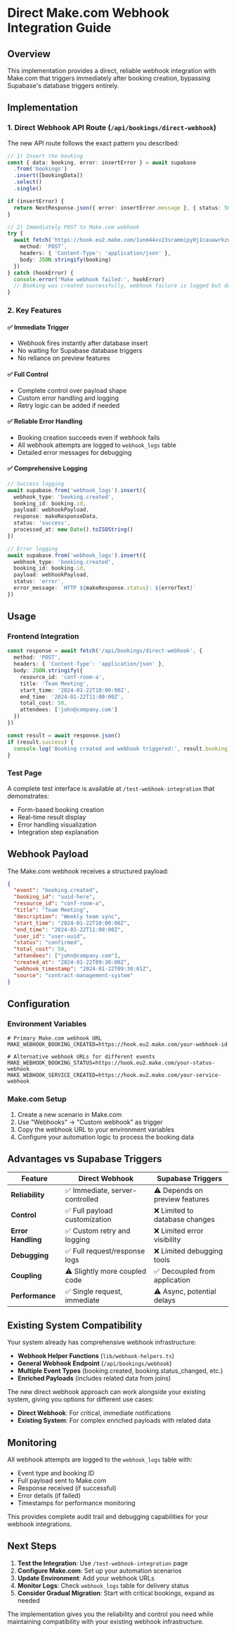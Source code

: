# Direct Make.com Webhook Integration Guide

## Overview

This implementation provides a direct, reliable webhook integration with Make.com that triggers immediately after booking creation, bypassing Supabase's database triggers entirely.

## Implementation

### 1. Direct Webhook API Route (`/api/bookings/direct-webhook`)

The new API route follows the exact pattern you described:

```typescript
// 1) Insert the booking
const { data: booking, error: insertError } = await supabase
  .from('bookings')
  .insert([bookingData])
  .select()
  .single()

if (insertError) {
  return NextResponse.json({ error: insertError.message }, { status: 500 })
}

// 2) Immediately POST to Make.com webhook
try {
  await fetch('https://hook.eu2.make.com/1unm44xv23srammipy0j1cauawrkzn32', {
    method: 'POST',
    headers: { 'Content-Type': 'application/json' },
    body: JSON.stringify(booking)
  })
} catch (hookError) {
  console.error('Make webhook failed:', hookError)
  // Booking was created successfully, webhook failure is logged but doesn't block
}
```

### 2. Key Features

#### ✅ Immediate Trigger
- Webhook fires instantly after database insert
- No waiting for Supabase database triggers
- No reliance on preview features

#### ✅ Full Control
- Complete control over payload shape
- Custom error handling and logging
- Retry logic can be added if needed

#### ✅ Reliable Error Handling
- Booking creation succeeds even if webhook fails
- All webhook attempts are logged to `webhook_logs` table
- Detailed error messages for debugging

#### ✅ Comprehensive Logging
```typescript
// Success logging
await supabase.from('webhook_logs').insert({
  webhook_type: 'booking.created',
  booking_id: booking.id,
  payload: webhookPayload,
  response: makeResponseData,
  status: 'success',
  processed_at: new Date().toISOString()
})

// Error logging  
await supabase.from('webhook_logs').insert({
  webhook_type: 'booking.created',
  booking_id: booking.id,
  payload: webhookPayload,
  status: 'error',
  error_message: `HTTP ${makeResponse.status}: ${errorText}`
})
```

## Usage

### Frontend Integration

```typescript
const response = await fetch('/api/bookings/direct-webhook', {
  method: 'POST',
  headers: { 'Content-Type': 'application/json' },
  body: JSON.stringify({
    resource_id: 'conf-room-a',
    title: 'Team Meeting',
    start_time: '2024-01-22T10:00:00Z',
    end_time: '2024-01-22T11:00:00Z',
    total_cost: 50,
    attendees: ['john@company.com']
  })
})

const result = await response.json()
if (result.success) {
  console.log('Booking created and webhook triggered:', result.booking)
}
```

### Test Page

A complete test interface is available at `/test-webhook-integration` that demonstrates:
- Form-based booking creation
- Real-time result display
- Error handling visualization
- Integration step explanation

## Webhook Payload

The Make.com webhook receives a structured payload:

```json
{
  "event": "booking.created",
  "booking_id": "uuid-here",
  "resource_id": "conf-room-a", 
  "title": "Team Meeting",
  "description": "Weekly team sync",
  "start_time": "2024-01-22T10:00:00Z",
  "end_time": "2024-01-22T11:00:00Z",
  "user_id": "user-uuid",
  "status": "confirmed",
  "total_cost": 50,
  "attendees": ["john@company.com"],
  "created_at": "2024-01-22T09:30:00Z",
  "webhook_timestamp": "2024-01-22T09:30:01Z",
  "source": "contract-management-system"
}
```

## Configuration

### Environment Variables

```env
# Primary Make.com webhook URL
MAKE_WEBHOOK_BOOKING_CREATED=https://hook.eu2.make.com/your-webhook-id

# Alternative webhook URLs for different events
MAKE_WEBHOOK_BOOKING_STATUS=https://hook.eu2.make.com/your-status-webhook
MAKE_WEBHOOK_SERVICE_CREATED=https://hook.eu2.make.com/your-service-webhook
```

### Make.com Setup

1. Create a new scenario in Make.com
2. Use "Webhooks" → "Custom webhook" as trigger
3. Copy the webhook URL to your environment variables
4. Configure your automation logic to process the booking data

## Advantages vs Supabase Triggers

| Feature | Direct Webhook | Supabase Triggers |
|---------|---------------|-------------------|
| **Reliability** | ✅ Immediate, server-controlled | ⚠️ Depends on preview features |
| **Control** | ✅ Full payload customization | ❌ Limited to database changes |
| **Error Handling** | ✅ Custom retry and logging | ❌ Limited error visibility |
| **Debugging** | ✅ Full request/response logs | ❌ Limited debugging tools |
| **Coupling** | ⚠️ Slightly more coupled code | ✅ Decoupled from application |
| **Performance** | ✅ Single request, immediate | ⚠️ Async, potential delays |

## Existing System Compatibility

Your system already has comprehensive webhook infrastructure:

- **Webhook Helper Functions** (`lib/webhook-helpers.ts`)
- **General Webhook Endpoint** (`/api/bookings/webhook`)
- **Multiple Event Types** (booking.created, booking.status_changed, etc.)
- **Enriched Payloads** (includes related data from joins)

The new direct webhook approach can work alongside your existing system, giving you options for different use cases:

- **Direct Webhook**: For critical, immediate notifications
- **Existing System**: For complex enriched payloads with related data

## Monitoring

All webhook attempts are logged to the `webhook_logs` table with:
- Event type and booking ID
- Full payload sent to Make.com
- Response received (if successful)
- Error details (if failed)
- Timestamps for performance monitoring

This provides complete audit trail and debugging capabilities for your webhook integrations.

## Next Steps

1. **Test the Integration**: Use `/test-webhook-integration` page
2. **Configure Make.com**: Set up your automation scenarios
3. **Update Environment**: Add your webhook URLs
4. **Monitor Logs**: Check `webhook_logs` table for delivery status
5. **Consider Gradual Migration**: Start with critical bookings, expand as needed

The implementation gives you the reliability and control you need while maintaining compatibility with your existing webhook infrastructure.
